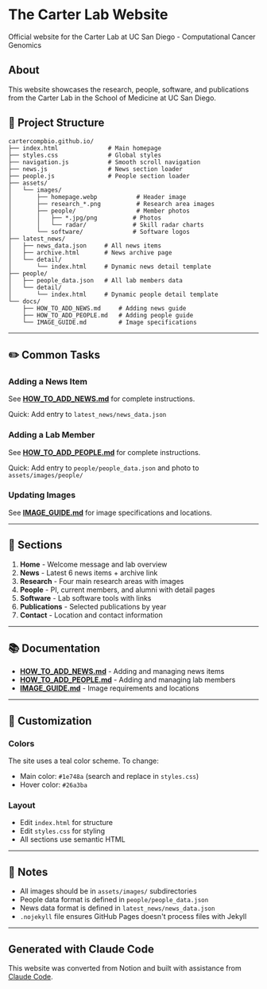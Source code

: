 # The Carter Lab Website

Official website for the Carter Lab at UC San Diego - Computational Cancer Genomics

## About

This website showcases the research, people, software, and publications from the Carter Lab in the School of Medicine at UC San Diego.

## 📂 Project Structure

```
cartercompbio.github.io/
├── index.html              # Main homepage
├── styles.css              # Global styles
├── navigation.js           # Smooth scroll navigation
├── news.js                 # News section loader
├── people.js               # People section loader
├── assets/
│   └── images/
│       ├── homepage.webp           # Header image
│       ├── research_*.png          # Research area images
│       ├── people/                 # Member photos
│       │   ├── *.jpg/png          # Photos
│       │   └── radar/             # Skill radar charts
│       └── software/              # Software logos
├── latest_news/
│   ├── news_data.json     # All news items
│   ├── archive.html       # News archive page
│   └── detail/
│       └── index.html     # Dynamic news detail template
├── people/
│   ├── people_data.json   # All lab members data
│   └── detail/
│       └── index.html     # Dynamic people detail template
└── docs/
    ├── HOW_TO_ADD_NEWS.md     # Adding news guide
    ├── HOW_TO_ADD_PEOPLE.md   # Adding people guide
    └── IMAGE_GUIDE.md         # Image specifications
```

---

## ✏️ Common Tasks

### Adding a News Item
See **[HOW_TO_ADD_NEWS.md](HOW_TO_ADD_NEWS.md)** for complete instructions.

Quick: Add entry to `latest_news/news_data.json`

### Adding a Lab Member
See **[HOW_TO_ADD_PEOPLE.md](HOW_TO_ADD_PEOPLE.md)** for complete instructions.

Quick: Add entry to `people/people_data.json` and photo to `assets/images/people/`

### Updating Images
See **[IMAGE_GUIDE.md](IMAGE_GUIDE.md)** for image specifications and locations.

---

## 🎯 Sections

1. **Home** - Welcome message and lab overview
2. **News** - Latest 6 news items + archive link
3. **Research** - Four main research areas with images
4. **People** - PI, current members, and alumni with detail pages
5. **Software** - Lab software tools with links
6. **Publications** - Selected publications by year
7. **Contact** - Location and contact information

---

## 📚 Documentation

- **[HOW_TO_ADD_NEWS.md](HOW_TO_ADD_NEWS.md)** - Adding and managing news items
- **[HOW_TO_ADD_PEOPLE.md](HOW_TO_ADD_PEOPLE.md)** - Adding and managing lab members
- **[IMAGE_GUIDE.md](IMAGE_GUIDE.md)** - Image requirements and locations

---

## 🎨 Customization

### Colors
The site uses a teal color scheme. To change:
- Main color: `#1e748a` (search and replace in `styles.css`)
- Hover color: `#26a3ba`

### Layout
- Edit `index.html` for structure
- Edit `styles.css` for styling
- All sections use semantic HTML

---

## 📝 Notes

- All images should be in `assets/images/` subdirectories
- People data format is defined in `people/people_data.json`
- News data format is defined in `latest_news/news_data.json`
- `.nojekyll` file ensures GitHub Pages doesn't process files with Jekyll

---

## Generated with Claude Code

This website was converted from Notion and built with assistance from [Claude Code](https://claude.com/claude-code).
